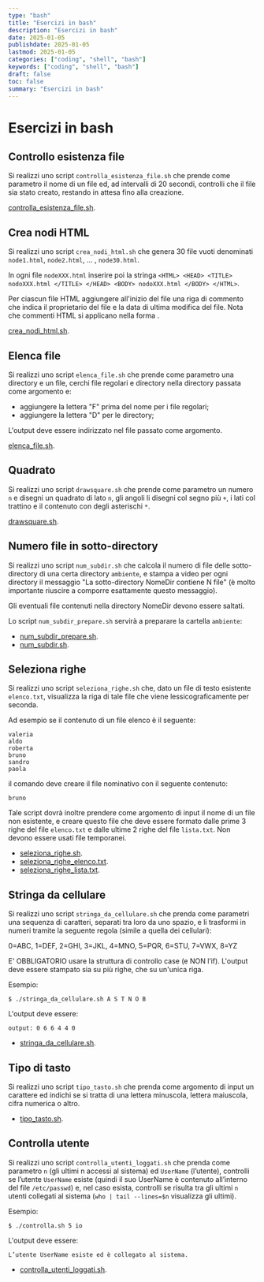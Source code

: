 ```yaml
---
type: "bash"
title: "Esercizi in bash"
description: "Esercizi in bash"
date: 2025-01-05
publishdate: 2025-01-05
lastmod: 2025-01-05
categories: ["coding", "shell", "bash"]
keywords: ["coding", "shell", "bash"]
draft: false
toc: false
summary: "Esercizi in bash"
---
```


# Esercizi in bash

## Controllo esistenza file

Si realizzi uno script ``controlla_esistenza_file.sh`` che prende come parametro il nome di un file ed, ad intervalli di 20 secondi, controlli che il file sia stato creato, restando in attesa fino alla creazione.

[controlla_esistenza_file.sh](/static/coding/shell/bash/controlla_esistenza_file.sh "Controllo esistenza file").

## Crea nodi HTML

Si realizzi uno script ``crea_nodi_html.sh`` che genera 30 file vuoti denominati ``node1.html``, ``node2.html``, ... , ``node30.html``.

In ogni file ``nodeXXX.html`` inserire poi la stringa 
``<HTML> <HEAD> <TITLE> nodoXXX.html </TITLE> </HEAD> <BODY> nodoXXX.html </BODY> </HTML>``.

Per ciascun file HTML aggiungere all'inizio del file una riga di commento che indica il proprietario del file e la data di ultima modifica del file. Nota che commenti HTML si applicano nella forma <!-- Commento -->.

[crea_nodi_html.sh](/static/coding/shell/bash/crea_nodi_html.sh "Crea nodi HTML").

## Elenca file

Si realizzi uno script ``elenca_file.sh`` che prende come parametro una directory e un file, cerchi file regolari e directory nella directory passata come argomento e:

- aggiungere la lettera "F" prima del nome per i file regolari;
- aggiungere la lettera "D" per le directory;

L'output deve essere indirizzato nel file passato come argomento.

[elenca_file.sh](/static/coding/shell/bash/elenca_file.sh "Elenca file").

## Quadrato

Si realizzi uno script ``drawsquare.sh`` che prende come parametro un numero ``n`` e disegni un quadrato di lato ``n``, gli angoli li disegni col segno più ``+``, i lati col trattino e il contenuto con degli asterischi ``*``.

[drawsquare.sh](/static/coding/shell/bash/drawsquare.sh "Quadrato").

## Numero file in sotto-directory

Si realizzi uno script ``num_subdir.sh`` che calcola il numero di file delle sotto-directory di una certa directory ``ambiente``, e stampa a video per ogni directory il messaggio "La sotto-directory NomeDir contiene N file" (è molto importante riuscire a comporre esattamente questo messaggio).

Gli eventuali file contenuti nella directory NomeDir devono essere saltati.

Lo script ``num_subdir_prepare.sh`` servirà a preparare la cartella ``ambiente``:

- [num_subdir_prepare.sh](/static/coding/shell/bash/num_subdir_prepare.sh "Preparazione numero file in sotto-directory").
- [num_subdir.sh](/static/coding/shell/bash/num_subdir.sh "Numero file in sotto-directory").

## Seleziona righe

Si realizzi uno script ``seleziona_righe.sh`` che, dato un file di testo esistente ``elenco.txt``, visualizza la riga di tale file che viene lessicograficamente per seconda.

Ad esempio se il contenuto di un file elenco è il seguente:

```plaintext
valeria
aldo
roberta
bruno
sandro
paola
```

il comando deve creare il file nominativo con il seguente contenuto:

```plaintext
bruno
```

Tale script dovrà inoltre prendere come argomento di input il nome di un file non esistente, e creare questo file che deve essere formato dalle prime 3 righe del file ``elenco.txt`` e dalle ultime 2 righe del file ``lista.txt``. Non devono essere usati file temporanei.

- [seleziona_righe.sh](/static/coding/shell/bash/seleziona_righe.sh "Seleziona righe").
- [seleziona_righe_elenco.txt](/static/coding/shell/bash/seleziona_righe_elenco.txt "Seleziona righe - elenco").
- [seleziona_righe_lista.txt](/static/coding/shell/bash/seleziona_righe_lista.txt "Seleziona righe - lista").

## Stringa da cellulare

Si realizzi uno script ``stringa_da_cellulare.sh`` che prenda come parametri una sequenza di caratteri, separati tra loro da uno spazio, e li trasformi in numeri tramite la seguente regola (simile a quella dei cellulari):

0=ABC, 1=DEF, 2=GHI, 3=JKL, 4=MNO, 5=PQR, 6=STU, 7=VWX, 8=YZ

E' OBBLIGATORIO usare la struttura di controllo case (e NON l’if).
L'output deve essere stampato sia su più righe, che su un'unica riga.

Esempio:

```plaintext
$ ./stringa_da_cellulare.sh A S T N O B
```

L'output deve essere:

```plaintext
output: 0 6 6 4 4 0
```

- [stringa_da_cellulare.sh](/static/coding/shell/bash/stringa_da_cellulare.sh "Stringa da cellulare").

## Tipo di tasto

Si realizzi uno script ``tipo_tasto.sh`` che prenda come argomento di input un carattere ed indichi se si tratta di una lettera minuscola, lettera maiuscola, cifra numerica o altro.

- [tipo_tasto.sh](/static/coding/shell/bash/tipo_tasto.sh "Tipo di tasto").

## Controlla utente

Si realizzi uno script ``controlla_utenti_loggati.sh`` che prenda come parametro ``n`` (gli ultimi n accessi al sistema) ed ``UserName`` (l’utente), controlli se l’utente ``UserName`` esiste (quindi il suo UserName è contenuto all’interno del file ``/etc/passwd``) e, nel caso esista, controlli se risulta tra gli ultimi ``n`` utenti collegati al sistema (``who | tail --lines=$n`` visualizza gli ultimi).

Esempio:

```plaintext
$ ./controlla.sh 5 io
```

L'output deve essere:

```plaintext
L’utente UserName esiste ed è collegato al sistema.
```

- [controlla_utenti_loggati.sh](/static/coding/shell/bash/controlla_utenti_loggati.sh "Controlla utente loggato").
